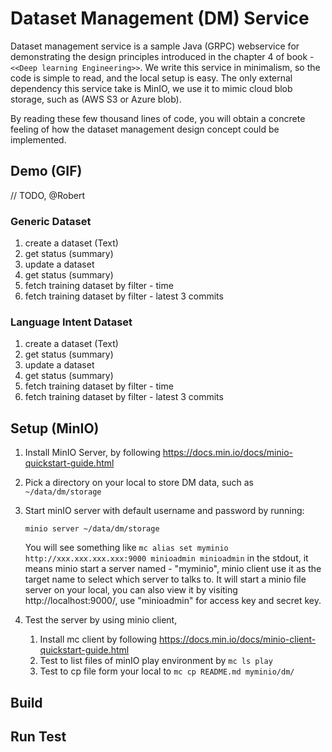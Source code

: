 # Dataset Management (DM) Service 
Dataset management service is a sample Java (GRPC) webservice for demonstrating the design principles introduced in the chapter 4 of book - ``<<Deep learning Engineering>>``. 
We write this service in minimalism, so the code is simple to read, and the local setup is easy. The only external dependency this service take is MinIO, we use it to mimic cloud 
blob storage, such as (AWS S3 or Azure blob).

By reading these few thousand lines of code, you will obtain a concrete feeling of how the dataset management design concept
could be implemented.   

## Demo (GIF)
// TODO, @Robert
### Generic Dataset
1. create a dataset (Text)
2. get status (summary)
3. update a dataset 
4. get status (summary)
5. fetch training dataset by filter - time
6. fetch training dataset by filter - latest 3 commits

### Language Intent Dataset
1. create a dataset (Text)
2. get status (summary)
3. update a dataset
4. get status (summary)
5. fetch training dataset by filter - time
6. fetch training dataset by filter - latest 3 commits

## Setup (MinIO)
1. Install MinIO Server, by following https://docs.min.io/docs/minio-quickstart-guide.html
2. Pick a directory on your local to store DM data, such as ``~/data/dm/storage``
3. Start minIO server with default username and password by running: 
   
   ``minio server ~/data/dm/storage``
   
   You will see something like ```mc alias set myminio http://xxx.xxx.xxx.xxx:9000 minioadmin minioadmin``` in the stdout, 
   it means minio start a server named - "myminio", minio client use it as the target name to select which server to talks to. 
   It will start a minio file server on your local, you can also view it by visiting http://localhost:9000/, use "minioadmin" for access key and secret key.
   
4. Test the server by using minio client, 
   1. Install mc client by following https://docs.min.io/docs/minio-client-quickstart-guide.html
   2. Test to list files of minIO play environment by ``mc ls play``
   3. Test to cp file form your local to ``mc cp README.md myminio/dm/``

## Build 


## Run Test


## 
